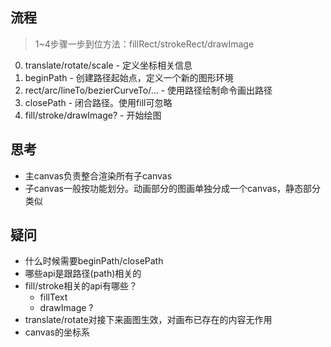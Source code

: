 
## 流程
> 1~4步骤一步到位方法：fillRect/strokeRect/drawImage
0. translate/rotate/scale - 定义坐标相关信息
1. beginPath - 创建路径起始点，定义一个新的图形环境
2. rect/arc/lineTo/bezierCurveTo/... - 使用路径绘制命令画出路径
3. closePath - 闭合路径。使用fill可忽略
4. fill/stroke/drawImage? - 开始绘图

## 思考
- 主canvas负责整合渲染所有子canvas
- 子canvas一般按功能划分。动画部分的图画单独分成一个canvas，静态部分类似

## 疑问
- 什么时候需要beginPath/closePath
- 哪些api是跟路径(path)相关的
- fill/stroke相关的api有哪些？
  - fillText
  - drawImage ?
- translate/rotate对接下来画图生效，对画布已存在的内容无作用
- canvas的坐标系